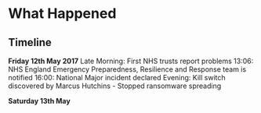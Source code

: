 
# What Happened 

## Timeline
**Friday 12th May 2017**
Late Morning: First NHS trusts report problems
13:06: NHS England Emergency Preparedness, Resilience and Response team is notified
16:00: National Major incident declared 
Evening: Kill switch discovered by Marcus Hutchins - Stopped ransomware spreading

**Saturday 13th May**
